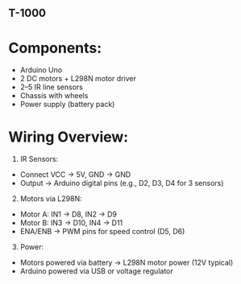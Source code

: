 ## T-1000

# Components:

- Arduino Uno
- 2 DC motors + L298N motor driver
- 2–5 IR line sensors 
- Chassis with wheels
- Power supply (battery pack)

# Wiring Overview:

1. IR Sensors:

- Connect VCC → 5V, GND → GND
- Output → Arduino digital pins (e.g., D2, D3, D4 for 3 sensors)

2. Motors via L298N:

- Motor A: IN1 → D8, IN2 → D9
- Motor B: IN3 → D10, IN4 → D11
- ENA/ENB → PWM pins for speed control (D5, D6)

3. Power:

- Motors powered via battery → L298N motor power (12V typical)
- Arduino powered via USB or voltage regulator
